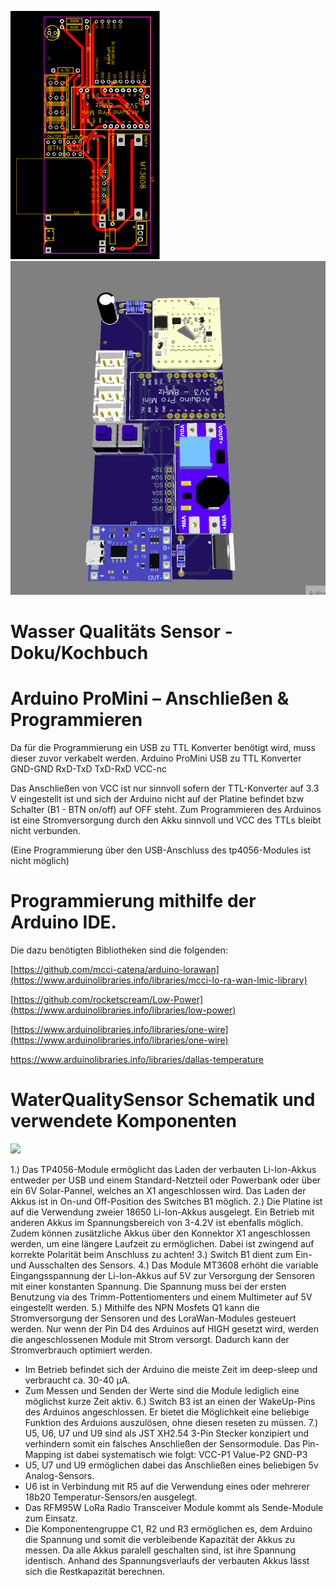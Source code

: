 
![](Images/PCB_WaterQualitySensor.png)
![](Arduino/Animation2.gif)

# Wasser Qualitäts Sensor - Doku/Kochbuch

# Arduino ProMini – Anschließen & Programmieren

Da für die Programmierung ein USB zu TTL Konverter benötigt wird, muss dieser zuvor verkabelt werden.
Arduino ProMini	USB zu TTL Konverter
 GND-GND
 RxD-TxD
 TxD-RxD
 VCC-nc
 
Das Anschließen von VCC ist nur sinnvoll sofern der TTL-Konverter auf 3.3 V eingestellt ist und sich der Arduino nicht auf der Platine befindet bzw Schalter (B1 - BTN on/off) auf OFF steht. Zum Programmieren des Arduinos ist eine Stromversorgung durch den Akku sinnvoll und VCC des TTLs bleibt nicht verbunden.

(Eine Programmierung über den USB-Anschluss des tp4056-Modules ist nicht möglich)

# Programmierung mithilfe der Arduino IDE.

Die dazu benötigten Bibliotheken sind die folgenden:

[https://github.com/mcci-catena/arduino-lorawan](https://www.arduinolibraries.info/libraries/mcci-lo-ra-wan-lmic-library)

[https://github.com/rocketscream/Low-Power](https://www.arduinolibraries.info/libraries/low-power)

[https://www.arduinolibraries.info/libraries/one-wire](https://www.arduinolibraries.info/libraries/one-wire)

https://www.arduinolibraries.info/libraries/dallas-temperature


# WaterQualitySensor Schematik und verwendete Komponenten 
 
<img src="https://github.com/os4os-repo/WaterQualitySensor/blob/main/PcbResources/Schematic_WasserQualliSensor%20V1.1_2022-12-06.svg" width="200">

1.) Das TP4056-Module ermöglicht das Laden der verbauten Li-Ion-Akkus entweder per USB und einem Standard-Netzteil oder Powerbank oder über ein 6V Solar-Pannel, welches an X1 angeschlossen wird. Das Laden der Akkus ist in On-und Off-Position des Switches B1 möglich. 
2.) Die Platine ist auf die Verwendung zweier 18650 Li-Ion-Akkus ausgelegt. Ein Betrieb mit anderen Akkus im Spannungsbereich von 3-4.2V ist ebenfalls möglich. Zudem können zusätzliche Akkus über den Konnektor X1 angeschlossen werden, um eine längere Laufzeit zu ermöglichen. Dabei ist zwingend auf korrekte Polarität beim Anschluss zu achten!
3.) Switch B1 dient zum Ein-und Ausschalten des Sensors. 
4.) Das Module MT3608 erhöht die variable Eingangsspannung der Li-Ion-Akkus auf 5V zur Versorgung der Sensoren mit einer konstanten Spannung. Die Spannung muss bei der ersten Benutzung via des Trimm-Pottentiomenters und einem Multimeter auf 5V eingestellt werden. 
5.) Mithilfe des NPN Mosfets Q1 kann die Stromversorgung der Sensoren und des LoraWan-Modules gesteuert werden. Nur wenn der Pin D4 des Arduinos auf HIGH gesetzt wird, werden die angeschlossenen Module mit Strom versorgt. Dadurch kann der Stromverbrauch optimiert werden. 
- Im Betrieb befindet sich der Arduino die meiste Zeit im deep-sleep und verbraucht ca. 30-40 μA.  
- Zum Messen und Senden der Werte sind die Module lediglich eine möglichst kurze Zeit aktiv.
6.) Switch B3 ist an einen der WakeUp-Pins des Arduinos angeschlossen. Er bietet die Möglichkeit eine beliebige Funktion des Arduions auszulösen, ohne diesen reseten zu müssen.
7.) U5, U6, U7 und U9 sind als JST XH2.54 3-Pin Stecker konzipiert und verhindern somit ein falsches Anschließen der Sensormodule. Das Pin-Mapping ist dabei systematisch wie folgt: VCC-P1 Value-P2 GND-P3 
- U5, U7 und U9 ermöglichen dabei das Anschließen eines beliebigen 5v Analog-Sensors.
- U6 ist in Verbindung mit R5 auf die Verwendung eines oder mehrerer 18b20 Temperatur-Sensors/en ausgelegt.
- Das RFM95W LoRa Radio Transceiver Module kommt als Sende-Module zum Einsatz. 
- Die Komponentengruppe C1, R2 und R3 ermöglichen es, dem Arduino die Spannung und somit die verbleibende Kapazität der Akkus zu messen. Da alle Akkus paralell geschalten sind, ist ihre Spannung identisch. Anhand des Spannungsverlaufs der verbauten Akkus lässt sich die Restkapazität berechnen. 




















 
 
